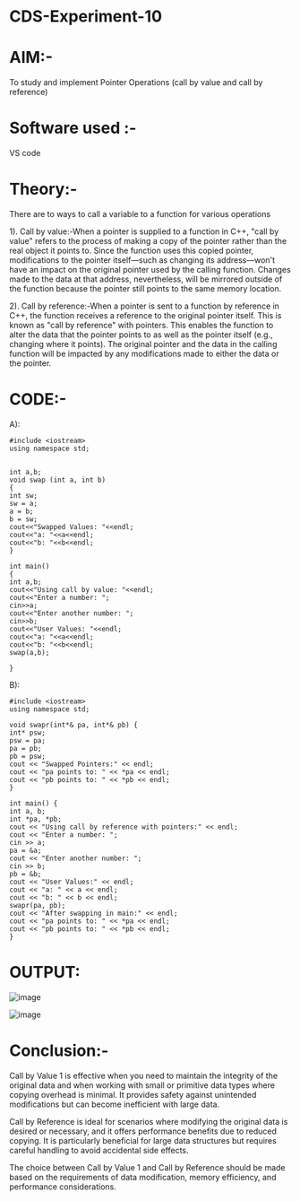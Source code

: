 # CDS-Experiment-10
# AIM:-
To study and implement Pointer Operations (call by value and call by reference)

# Software used :-
VS code

# Theory:-
There are to ways to call a variable to a function for various operations

1). Call by value:-When a pointer is supplied to a function in C++, "call by value" refers to the process of making a copy of the pointer rather than the real object it points to. Since the function uses this copied pointer, modifications to the pointer itself—such as changing its address—won't have an impact on the original pointer used by the calling function. Changes made to the data at that address, nevertheless, will be mirrored outside of the function because the pointer still points to the same memory location.

2). Call by reference:-When a pointer is sent to a function by reference in C++, the function receives a reference to the original pointer itself. This is known as "call by reference" with pointers. This enables the function to alter the data that the pointer points to as well as the pointer itself (e.g., changing where it points). The original pointer and the data in the calling function will be impacted by any modifications made to either the data or the pointer.

# CODE:-
A): 
```
#include <iostream>
using namespace std;


int a,b;
void swap (int a, int b)
{
int sw;
sw = a;
a = b;
b = sw;
cout<<"Swapped Values: "<<endl;
cout<<"a: "<<a<<endl;
cout<<"b: "<<b<<endl;
}

int main()
{
int a,b;
cout<<"Using call by value: "<<endl;
cout<<"Enter a number: ";
cin>>a;
cout<<"Enter another number: ";
cin>>b;
cout<<"User Values: "<<endl;
cout<<"a: "<<a<<endl;
cout<<"b: "<<b<<endl;
swap(a,b);

}
```

B):
```
#include <iostream>
using namespace std;

void swapr(int*& pa, int*& pb) {
int* psw;
psw = pa;
pa = pb;
pb = psw;
cout << "Swapped Pointers:" << endl;
cout << "pa points to: " << *pa << endl;
cout << "pb points to: " << *pb << endl;
}

int main() {
int a, b;
int *pa, *pb;
cout << "Using call by reference with pointers:" << endl;
cout << "Enter a number: ";
cin >> a;
pa = &a;
cout << "Enter another number: ";
cin >> b;
pb = &b;
cout << "User Values:" << endl;
cout << "a: " << a << endl;
cout << "b: " << b << endl;
swapr(pa, pb);
cout << "After swapping in main:" << endl;
cout << "pa points to: " << *pa << endl;
cout << "pb points to: " << *pb << endl;
}
```

# OUTPUT:

![image](https://github.com/user-attachments/assets/2c2d2ad9-186f-4eb7-9323-0e0ff9a4dc70)


![image](https://github.com/user-attachments/assets/a22880c2-8716-442e-9efe-016abffcb8e9)



 # Conclusion:- <br>
Call by Value 1 is effective when you need to maintain the integrity of the original data and when working with small or primitive data types where copying overhead is minimal. It provides safety against unintended modifications but can become inefficient with large data.

Call by Reference is ideal for scenarios where modifying the original data is desired or necessary, and it offers performance benefits due to reduced copying. It is particularly beneficial for large data structures but requires careful handling to avoid accidental side effects.

The choice between Call by Value 1 and Call by Reference should be made based on the requirements of data modification, memory efficiency, and performance considerations.
